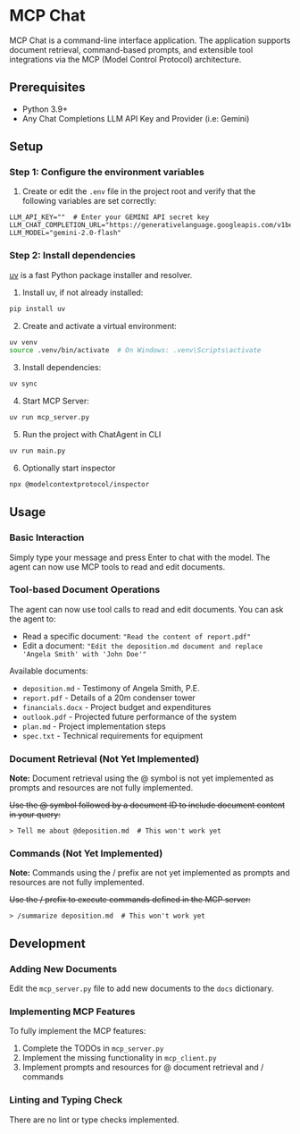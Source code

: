 # MCP Chat

MCP Chat is a command-line interface application. The application supports document retrieval, command-based prompts, and extensible tool integrations via the MCP (Model Control Protocol) architecture.

## Prerequisites

- Python 3.9+
- Any Chat Completions LLM API Key and Provider (i.e: Gemini)

## Setup

### Step 1: Configure the environment variables

1. Create or edit the `.env` file in the project root and verify that the following variables are set correctly:

```
LLM_API_KEY=""  # Enter your GEMINI API secret key
LLM_CHAT_COMPLETION_URL="https://generativelanguage.googleapis.com/v1beta/openai/"
LLM_MODEL="gemini-2.0-flash"
```

### Step 2: Install dependencies

[uv](https://github.com/astral-sh/uv) is a fast Python package installer and resolver.

1. Install uv, if not already installed:

```bash
pip install uv
```

2. Create and activate a virtual environment:

```bash
uv venv
source .venv/bin/activate  # On Windows: .venv\Scripts\activate
```

3. Install dependencies:

```bash
uv sync
```


4. Start MCP Server:
```bash
uv run mcp_server.py
```

5. Run the project with ChatAgent in CLI

```bash
uv run main.py
```

6. Optionally start inspector

```bash
npx @modelcontextprotocol/inspector
```

## Usage

### Basic Interaction

Simply type your message and press Enter to chat with the model. The agent can now use MCP tools to read and edit documents.

### Tool-based Document Operations

The agent can now use tool calls to read and edit documents. You can ask the agent to:

- Read a specific document: `"Read the content of report.pdf"`
- Edit a document: `"Edit the deposition.md document and replace 'Angela Smith' with 'John Doe'"`

Available documents:
- `deposition.md` - Testimony of Angela Smith, P.E.
- `report.pdf` - Details of a 20m condenser tower
- `financials.docx` - Project budget and expenditures
- `outlook.pdf` - Projected future performance of the system
- `plan.md` - Project implementation steps
- `spec.txt` - Technical requirements for equipment

### Document Retrieval (Not Yet Implemented)

**Note:** Document retrieval using the @ symbol is not yet implemented as prompts and resources are not fully implemented.

~~Use the @ symbol followed by a document ID to include document content in your query:~~

```
> Tell me about @deposition.md  # This won't work yet
```

### Commands (Not Yet Implemented)

**Note:** Commands using the / prefix are not yet implemented as prompts and resources are not fully implemented.

~~Use the / prefix to execute commands defined in the MCP server:~~

```
> /summarize deposition.md  # This won't work yet
```

## Development

### Adding New Documents

Edit the `mcp_server.py` file to add new documents to the `docs` dictionary.

### Implementing MCP Features

To fully implement the MCP features:

1. Complete the TODOs in `mcp_server.py`
2. Implement the missing functionality in `mcp_client.py`
3. Implement prompts and resources for @ document retrieval and / commands

### Linting and Typing Check

There are no lint or type checks implemented.

